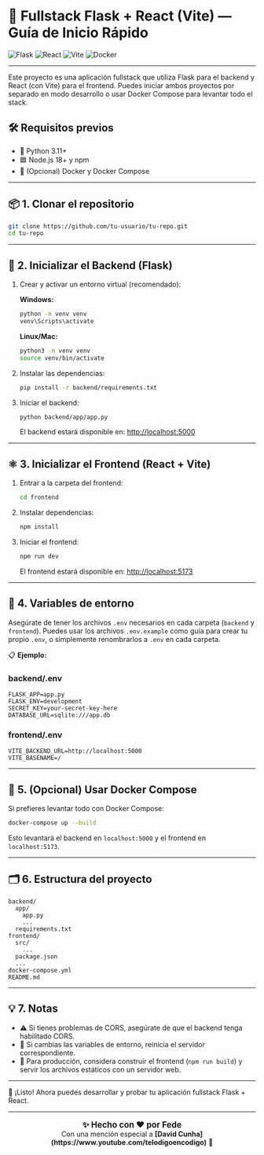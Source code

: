 # 🚀 Fullstack Flask + React (Vite) — Guía de Inicio Rápido

![Flask](https://img.shields.io/badge/Flask-000?logo=flask&logoColor=white)
![React](https://img.shields.io/badge/React-20232A?logo=react&logoColor=61DAFB)
![Vite](https://img.shields.io/badge/Vite-646CFF?logo=vite&logoColor=FFD62E)
![Docker](https://img.shields.io/badge/Docker-2496ED?logo=docker&logoColor=white)

---

Este proyecto es una aplicación fullstack que utiliza Flask para el backend y React (con Vite) para el frontend. Puedes iniciar ambos proyectos por separado en modo desarrollo o usar Docker Compose para levantar todo el stack.

## 🛠️ Requisitos previos

- 🐍 Python 3.11+
- 🟦 Node.js 18+ y npm
- 🐳 (Opcional) Docker y Docker Compose

---

## 📦 1. Clonar el repositorio

```bash
git clone https://github.com/tu-usuario/tu-repo.git
cd tu-repo
```

---

## 🐍 2. Inicializar el Backend (Flask)

1. Crear y activar un entorno virtual (recomendado):

   **Windows:**
   ```bash
   python -m venv venv
   venv\Scripts\activate
   ```
   **Linux/Mac:**
   ```bash
   python3 -m venv venv
   source venv/bin/activate
   ```

2. Instalar las dependencias:

   ```bash
   pip install -r backend/requirements.txt
   ```

3. Iniciar el backend:

   ```bash
   python backend/app/app.py
   ```

   El backend estará disponible en: [http://localhost:5000](http://localhost:5000)

---

## ⚛️ 3. Inicializar el Frontend (React + Vite)

1. Entrar a la carpeta del frontend:

   ```bash
   cd frontend
   ```

2. Instalar dependencias:

   ```bash
   npm install
   ```

3. Iniciar el frontend:

   ```bash
   npm run dev
   ```

   El frontend estará disponible en: [http://localhost:5173](http://localhost:5173)

---

## 🔑 4. Variables de entorno

Asegúrate de tener los archivos `.env` necesarios en cada carpeta (`backend` y `frontend`). Puedes usar los archivos `.env.example` como guía para crear tu propio `.env`, o simplemente renombrarlos a `.env` en cada carpeta.

📋 **Ejemplo:**

### backend/.env
```
FLASK_APP=app.py
FLASK_ENV=development
SECRET_KEY=your-secret-key-here
DATABASE_URL=sqlite:///app.db
```

### frontend/.env
```
VITE_BACKEND_URL=http://localhost:5000
VITE_BASENAME=/
```

---

## 🐳 5. (Opcional) Usar Docker Compose

Si prefieres levantar todo con Docker Compose:

```bash
docker-compose up --build
```

Esto levantará el backend en `localhost:5000` y el frontend en `localhost:5173`.

---

## 🗂️ 6. Estructura del proyecto

```
backend/
  app/
    app.py
    ...
  requirements.txt
frontend/
  src/
    ...
  package.json
  ...
docker-compose.yml
README.md
```

---

## 💡 7. Notas
- ⚠️ Si tienes problemas de CORS, asegúrate de que el backend tenga habilitado CORS.
- 🔄 Si cambias las variables de entorno, reinicia el servidor correspondiente.
- 🚀 Para producción, considera construir el frontend (`npm run build`) y servir los archivos estáticos con un servidor web.

---

🎉 ¡Listo! Ahora puedes desarrollar y probar tu aplicación fullstack Flask + React.

---

<p align="center" style="font-size:1.2em;">
  <b>✨ Hecho con ❤️ por Fede</b> <br/>
  <sub>Con una mención especial a <b>[David Cunha](https://www.youtube.com/telodigoencodigo)</b> 🙌</sub>
</p>
